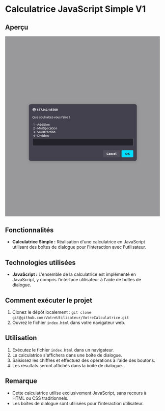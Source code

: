 # Calculatrice JavaScript Simple V1

## Aperçu

![Capture d'écran](./screenshot/Screenshot%20from%202024-02-09%2020-33-34.png)

## Fonctionnalités

- **Calculatrice Simple :** Réalisation d'une calculatrice en JavaScript utilisant des boîtes de dialogue pour l'interaction avec l'utilisateur.

## Technologies utilisées

- **JavaScript :** L'ensemble de la calculatrice est implémenté en JavaScript, y compris l'interface utilisateur à l'aide de boîtes de dialogue.

## Comment exécuter le projet

1. Clonez le dépôt localement : `git clone git@github.com:VotreUtilisateur/VotreCalculatrice.git`
2. Ouvrez le fichier `index.html` dans votre navigateur web.

## Utilisation

1. Exécutez le fichier `index.html` dans un navigateur.
2. La calculatrice s'affichera dans une boîte de dialogue.
3. Saisissez les chiffres et effectuez des opérations à l'aide des boutons.
4. Les résultats seront affichés dans la boîte de dialogue.

## Remarque

- Cette calculatrice utilise exclusivement JavaScript, sans recours à HTML ou CSS traditionnels.
- Les boîtes de dialogue sont utilisées pour l'interaction utilisateur.
